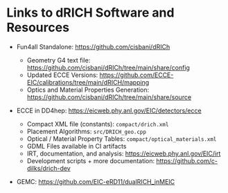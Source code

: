 # Links to dRICH Software and Resources

- Fun4all Standalone: <https://github.com/cisbani/dRICh>
  - Geometry G4 text file: <https://github.com/cisbani/dRICh/tree/main/share/config>
  - Updated ECCE Versions: <https://github.com/ECCE-EIC/calibrations/tree/main/dRICH/mapping>
  - Optics and Material Properties Generation: <https://github.com/cisbani/dRICh/tree/main/share/source>

- ECCE in DD4hep: <https://eicweb.phy.anl.gov/EIC/detectors/ecce>
  - Compact XML file (constants): `compact/drich.xml`
  - Placement Algorithms: `src/DRICH_geo.cpp`
  - Optical / Material Property Tables: `compact/optical_materials.xml`
  - GDML Files available in CI artifacts
  - IRT, documentation, and analysis: <https://eicweb.phy.anl.gov/EIC/irt>
  - Development scripts + more documentation: <https://github.com/c-dilks/drich-dev>

- GEMC: <https://github.com/EIC-eRD11/dualRICH_inMEIC>
